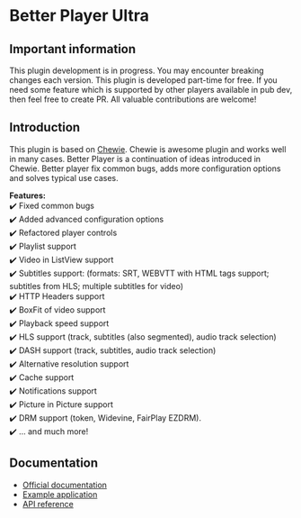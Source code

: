 # Better Player Ultra

## Important information

This plugin development is in progress. You may encounter breaking changes each version. This plugin is developed part-time for free. If you need some feature which is supported by other players available in pub dev, then feel free to create PR. All valuable contributions are welcome!

## Introduction

This plugin is based on [Chewie](https://github.com/brianegan/chewie). Chewie is awesome plugin and works well in many cases. Better Player is a continuation of ideas introduced in Chewie. Better player fix common bugs, adds more configuration options and solves typical use cases.

**Features:**  
✔️ Fixed common bugs  
✔️ Added advanced configuration options  
✔️ Refactored player controls  
✔️ Playlist support  
✔️ Video in ListView support  
✔️ Subtitles support: (formats: SRT, WEBVTT with HTML tags support; subtitles from HLS; multiple subtitles for video)  
✔️ HTTP Headers support  
✔️ BoxFit of video support  
✔️ Playback speed support  
✔️ HLS support (track, subtitles (also segmented), audio track selection)  
✔️ DASH support (track, subtitles, audio track selection)  
✔️ Alternative resolution support  
✔️ Cache support  
✔️ Notifications support  
✔️ Picture in Picture support  
✔️ DRM support (token, Widevine, FairPlay EZDRM).  
✔️ ... and much more!

## Documentation

- [Official documentation](https://jhomlala.github.io/betterplayer/)
- [Example application](https://github.com/jhomlala/betterplayer/tree/master/example)
- [API reference](https://pub.dev/documentation/better_player/latest/better_player/better_player-library.html)
